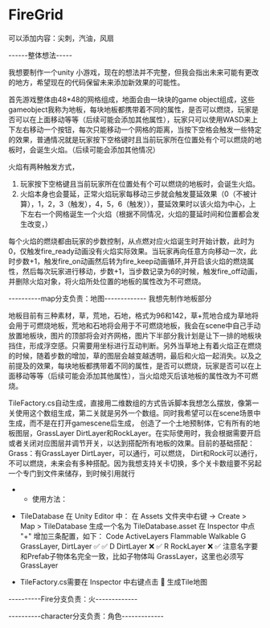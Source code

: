 # FireGrid

可以添加内容：尖刺，汽油，风扇

------整体想法-----

我想要制作一个unity 小游戏，现在的想法并不完整，但我会指出未来可能有更改的地方，希望现在的代码保留未来添加新效果的可能性。

首先游戏整体由48*48的网格组成，地面会由一块块的game object组成，这些gameobject我称为地板，每块地板都携带着不同的属性，是否可以燃烧，玩家是否可以在上面移动等等（后续可能会添加其他属性），玩家只可以使用WASD来上下左右移动一个按钮，每次只能移动一个网格的距离，当按下空格会触发一些特定的效果，普通情况就是玩家按下空格键时且当前玩家所在位置处有个可以燃烧的地板时，会诞生火焰。（后续可能会添加其他情况）

火焰有两种触发方式，
1. 玩家按下空格键且当前玩家所在位置处有个可以燃烧的地板时，会诞生火焰。
2. 火焰本身也会蔓延，正常火焰玩家每移动三步就会触发蔓延效果（0（不被计算），1，2，3（触发），4，5，6（触发）），蔓延效果时以该火焰为中心，上下左右一个网格诞生一个火焰（根据不同情况，火焰的蔓延时间和位置都会发生改变，）

每个火焰的燃烧都由玩家的步数控制，从点燃对应火焰诞生时开始计数，此时为0，仅触发fire_ready动画没有火焰实际效果。当玩家再向任意方向移动一次，此时步数+1，触发fire_on动画然后转为fire_keep动画循环,并开启该火焰的燃烧属性，然后每次玩家进行移动，步数+1，当步数记录为6的时候，触发fire_off动画，并删除火焰对象，将火焰所处位置的地板的属性改为不可燃烧。

----------map分支负责：地图-------------
我想先制作地板部分

地板目前有三种素材，草，荒地，石地，格式为96和142，草+荒地合成为草地将会用于可燃烧地板，荒地和石地将会用于不可燃烧地板，我会在scene中自己手动放置地板块，图片的顶部将会对齐网格，图片下半部分我计划是让下一排的地板块挡住，形成浮空感。只需要用坐标进行互动判断。另外当草地上有着火焰正在燃烧的时候，随着步数的增加，草的图层会越变越透明，最后和火焰一起消失。以及之前提及的效果，每块地板都携带着不同的属性，是否可以燃烧，玩家是否可以在上面移动等等（后续可能会添加其他属性），当火焰熄灭后该地板的属性改为不可燃烧。

TileFactory.cs自动生成，直接用二维数组的方式告诉脚本我想怎么摆放，像第一关使用这个数组生成，第二关就是另外一个数组。同时我希望可以在scene场景中生成，而不是在打开gamescene后生成，
创造了一个土地预制体，它有所有的地板图层，GrassLayer  DirtLayer和RockLayer。在实际使用时，我会根据需要开启或者关闭对应图层并调节开关，以达到搭配所有地板的效果。目前的基础搭配：Grass：有GrassLayer  DirtLayer，可以通行，可以燃烧， Dirt和Rock可以通行，不可以燃烧，未来会有多种搭配。因为我想支持关卡切换，多个关卡数组要不另起一个专门到文件来储存，到时候引用就行

- - 使用方法：
- TileDatabase
在 Unity Editor 中：
在 Assets 文件夹中右键 → Create > Map > TileDatabase
生成一个名为 TileDatabase.asset
在 Inspector 中点 "+" 增加三条配置，如下：
Code	ActiveLayers	    Flammable	Walkable
G	    GrassLayer, DirtLayer	✅	    ✅
D	    DirtLayer	            ❌	    ✅
R	    RockLayer	            ❌	    ✅
注意名字要和Prefab子物体名完全一致，比如子物体叫 GrassLayer，这里也必须写 GrassLayer

- TileFactory.cs需要在 Inspector 中右键点击 🔧 生成Tile地图

----------Fire分支负责：火-------------

----------character分支负责：角色-------------